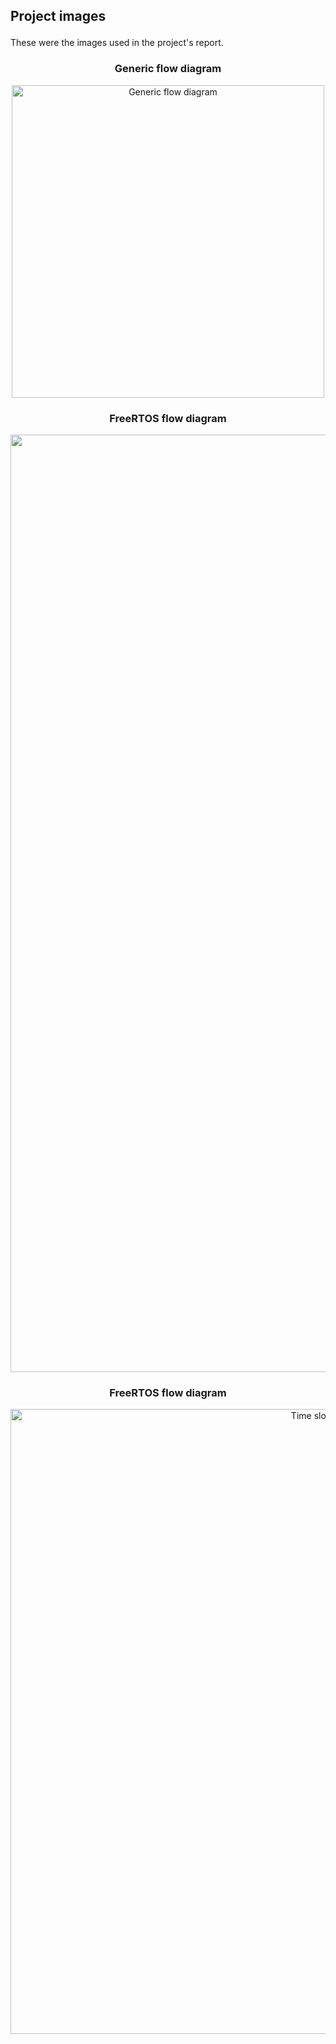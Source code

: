 <h2> <p align="left"> Project images </p> </h2>
<p> These were the images used in the project's report. </p>
<h3> <p align="center"> Generic flow diagram </p> </h3>
<p align="center"> 
  <img width="500" src="https://github.com/nunca-falha/ESP32_FreeRTOS_BluetoothControl_Alarm/blob/main/assets/images/generic_flow_diagram.png" alt="Generic flow diagram"/>
</p>

<h3> <p align="center"> FreeRTOS flow diagram </p> </h3>
<p align="center"> 
  <img width="1500" src="https://github.com/nunca-falha/ESP32_FreeRTOS_BluetoothControl_Alarm/blob/main/assets/images/freertos_flow_diagram.png" alt="FreeRTOS flow diagram"/>
</p>

<h3> <p align="center"> FreeRTOS flow diagram </p> </h3>
<p align="center"> 
  <img width="1000" src="https://github.com/nunca-falha/ESP32_FreeRTOS_BluetoothControl_Alarm/blob/main/assets/images/time_diagram.png" alt="Time slot diagram"/>
</p>
